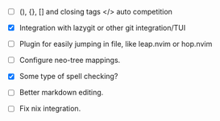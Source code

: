 
- [ ] (), {}, [] and closing tags </> auto competition 
- [x] Integration with lazygit or other git integration/TUI
- [ ] Plugin for easily jumping in file, like leap.nvim or hop.nvim
- [ ] Configure neo-tree mappings.
- [x] Some type of spell checking?
- [ ] Better markdown editing.
- [ ] Fix nix integration.

